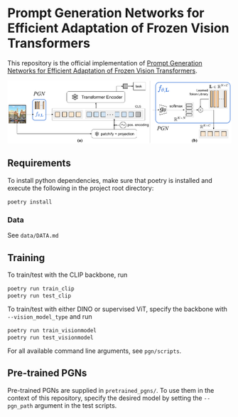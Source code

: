 # Prompt Generation Networks for Efficient Adaptation of Frozen Vision Transformers

This repository is the official implementation of [Prompt Generation Networks for Efficient Adaptation of Frozen Vision Transformers](https://arxiv.org/abs/2030.12345). 

![](./figure/arch.png)

## Requirements

To install python dependencies, make sure that poetry is installed and execute the following in the project root directory:

```setup
poetry install
```
### Data
See `data/DATA.md`

## Training

To train/test with the CLIP backbone, run

```train
poetry run train_clip
poetry run test_clip
```

To train/test with either DINO or supervised ViT, specify the backbone with `--vision_model_type` and run

```train
poetry run train_visionmodel
poetry run test_visionmodel
```

For all available command line arguments, see `pgn/scripts`.

## Pre-trained PGNs
Pre-trained PGNs are supplied in `pretrained_pgns/`. To use them in the context of this repository, specify the desired model by setting the `--pgn_path` argument in the test scripts.
